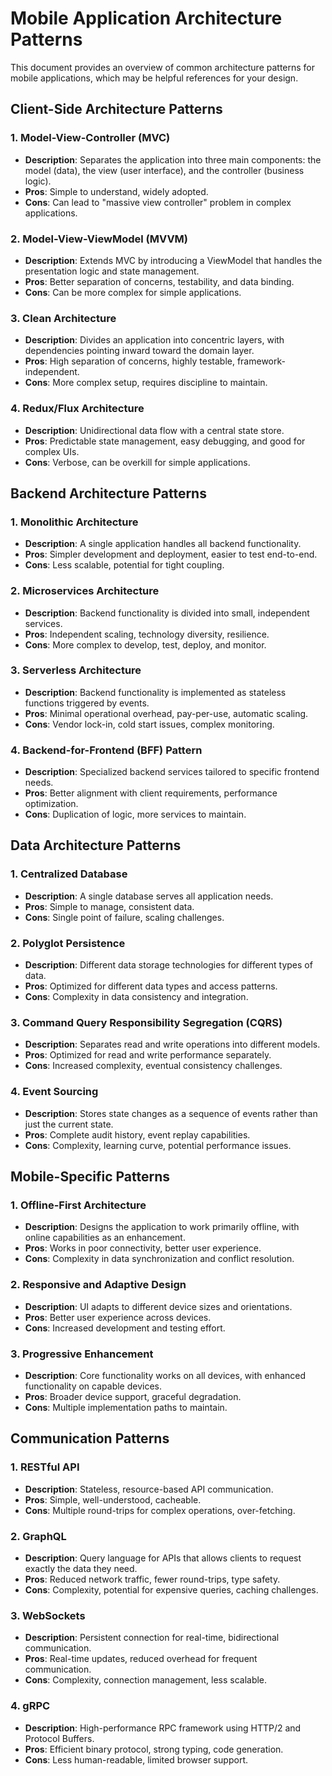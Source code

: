 # Mobile Application Architecture Patterns

This document provides an overview of common architecture patterns for mobile applications, which may be helpful references for your design.

## Client-Side Architecture Patterns

### 1. Model-View-Controller (MVC)
- **Description**: Separates the application into three main components: the model (data), the view (user interface), and the controller (business logic).
- **Pros**: Simple to understand, widely adopted.
- **Cons**: Can lead to "massive view controller" problem in complex applications.

### 2. Model-View-ViewModel (MVVM)
- **Description**: Extends MVC by introducing a ViewModel that handles the presentation logic and state management.
- **Pros**: Better separation of concerns, testability, and data binding.
- **Cons**: Can be more complex for simple applications.

### 3. Clean Architecture
- **Description**: Divides an application into concentric layers, with dependencies pointing inward toward the domain layer.
- **Pros**: High separation of concerns, highly testable, framework-independent.
- **Cons**: More complex setup, requires discipline to maintain.

### 4. Redux/Flux Architecture
- **Description**: Unidirectional data flow with a central state store.
- **Pros**: Predictable state management, easy debugging, and good for complex UIs.
- **Cons**: Verbose, can be overkill for simple applications.

## Backend Architecture Patterns

### 1. Monolithic Architecture
- **Description**: A single application handles all backend functionality.
- **Pros**: Simpler development and deployment, easier to test end-to-end.
- **Cons**: Less scalable, potential for tight coupling.

### 2. Microservices Architecture
- **Description**: Backend functionality is divided into small, independent services.
- **Pros**: Independent scaling, technology diversity, resilience.
- **Cons**: More complex to develop, test, deploy, and monitor.

### 3. Serverless Architecture
- **Description**: Backend functionality is implemented as stateless functions triggered by events.
- **Pros**: Minimal operational overhead, pay-per-use, automatic scaling.
- **Cons**: Vendor lock-in, cold start issues, complex monitoring.

### 4. Backend-for-Frontend (BFF) Pattern
- **Description**: Specialized backend services tailored to specific frontend needs.
- **Pros**: Better alignment with client requirements, performance optimization.
- **Cons**: Duplication of logic, more services to maintain.

## Data Architecture Patterns

### 1. Centralized Database
- **Description**: A single database serves all application needs.
- **Pros**: Simple to manage, consistent data.
- **Cons**: Single point of failure, scaling challenges.

### 2. Polyglot Persistence
- **Description**: Different data storage technologies for different types of data.
- **Pros**: Optimized for different data types and access patterns.
- **Cons**: Complexity in data consistency and integration.

### 3. Command Query Responsibility Segregation (CQRS)
- **Description**: Separates read and write operations into different models.
- **Pros**: Optimized for read and write performance separately.
- **Cons**: Increased complexity, eventual consistency challenges.

### 4. Event Sourcing
- **Description**: Stores state changes as a sequence of events rather than just the current state.
- **Pros**: Complete audit history, event replay capabilities.
- **Cons**: Complexity, learning curve, potential performance issues.

## Mobile-Specific Patterns

### 1. Offline-First Architecture
- **Description**: Designs the application to work primarily offline, with online capabilities as an enhancement.
- **Pros**: Works in poor connectivity, better user experience.
- **Cons**: Complexity in data synchronization and conflict resolution.

### 2. Responsive and Adaptive Design
- **Description**: UI adapts to different device sizes and orientations.
- **Pros**: Better user experience across devices.
- **Cons**: Increased development and testing effort.

### 3. Progressive Enhancement
- **Description**: Core functionality works on all devices, with enhanced functionality on capable devices.
- **Pros**: Broader device support, graceful degradation.
- **Cons**: Multiple implementation paths to maintain.

## Communication Patterns

### 1. RESTful API
- **Description**: Stateless, resource-based API communication.
- **Pros**: Simple, well-understood, cacheable.
- **Cons**: Multiple round-trips for complex operations, over-fetching.

### 2. GraphQL
- **Description**: Query language for APIs that allows clients to request exactly the data they need.
- **Pros**: Reduced network traffic, fewer round-trips, type safety.
- **Cons**: Complexity, potential for expensive queries, caching challenges.

### 3. WebSockets
- **Description**: Persistent connection for real-time, bidirectional communication.
- **Pros**: Real-time updates, reduced overhead for frequent communication.
- **Cons**: Complexity, connection management, less scalable.

### 4. gRPC
- **Description**: High-performance RPC framework using HTTP/2 and Protocol Buffers.
- **Pros**: Efficient binary protocol, strong typing, code generation.
- **Cons**: Less human-readable, limited browser support.

